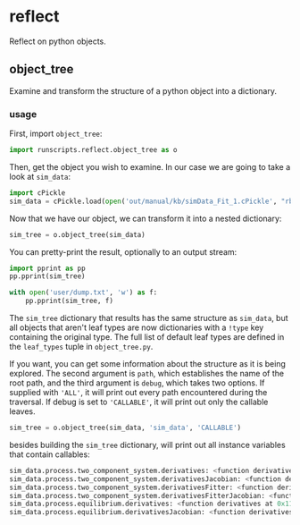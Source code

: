 # reflect

Reflect on python objects.

## object_tree

Examine and transform the structure of a python object into a dictionary.

### usage

First, import `object_tree`:

```python
import runscripts.reflect.object_tree as o
```

Then, get the object you wish to examine. In our case we are going to take a look at `sim_data`:

```python
import cPickle
sim_data = cPickle.load(open('out/manual/kb/simData_Fit_1.cPickle', "rb"))
```

Now that we have our object, we can transform it into a nested dictionary:

```python
sim_tree = o.object_tree(sim_data)
```

You can pretty-print the result, optionally to an output stream:

```python
import pprint as pp
pp.pprint(sim_tree)

with open('user/dump.txt', 'w') as f:
    pp.pprint(sim_tree, f)
```

The `sim_tree` dictionary that results has the same structure as `sim_data`, but all objects that aren't leaf types are now dictionaries with a `!type` key containing the original type. The full list of default leaf types are defined in the `leaf_types` tuple in `object_tree.py`.

If you want, you can get some information about the structure as it is being explored. The second argument is `path`, which establishes the name of the root path, and the third argument is `debug`, which takes two options. If supplied with `'ALL'`, it will print out every path encountered during the traversal. If debug is set to `'CALLABLE'`, it will print out only the callable leaves.

```python
sim_tree = o.object_tree(sim_data, 'sim_data', 'CALLABLE')
```

besides building the `sim_tree` dictionary, will print out all instance variables that contain callables:

```python
sim_data.process.two_component_system.derivatives: <function derivatives at 0x11f9771b8>
sim_data.process.two_component_system.derivativesJacobian: <function derivativesJacobian at 0x11f977230>
sim_data.process.two_component_system.derivativesFitter: <function derivatives at 0x11f977488>
sim_data.process.two_component_system.derivativesFitterJacobian: <function derivativesJacobian at 0x11f977500>
sim_data.process.equilibrium.derivatives: <function derivatives at 0x11f977398>
sim_data.process.equilibrium.derivativesJacobian: <function derivativesJacobian at 0x11f977578>
```
